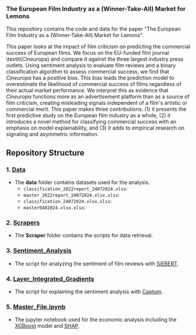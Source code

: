 
### The European Film Industry as a (Winner-Take-All) Market for Lemons

This repository contains the code and data for the paper "The European Film Industry as a (Winner-Take-All) Market for Lemons". 

This paper looks at the impact of film criticism on predicting the commercial success of European films. We focus on the EU-funded film journal \textit{Cineuropa} and compare it against the three largest industry press outlets. Using sentiment analysis to evaluate film reviews and a binary classification algorithm to assess commercial success, we find that _Cineuropa_ has a positive bias. This bias leads the prediction model to overestimate the likelihood of commercial success of films regardless of their actual market performance. We interpret this as evidence that _Cineuropa_ functions more as an advertisement platform than as a source of film criticism, creating misleading signals independent of a film's artistic or commercial merit. This paper makes three contributions: (1) it presents the first predictive study on the European film industry as a whole, (2) it introduces a novel method for classifying commercial success with an emphasis on model explainability, and (3) it adds to empirical research on signaling and asymmetric information.

## Repository Structure

### 1. [Data](https://github.com/Moritz-Pfeifer/European-Films-Lemons/tree/main/Data)
- The **data** folder contains datasets used for the analysis.
  - `classification_2022report_24072024.xlsx`:
  - `master_2022report_24072024.xlsx.xlsx`:
  - `classification_24072024.xlsx.xlsx`:
  - `master0402024.xlsx.xlsx`:

### 2. [Scrapers](https://github.com/Moritz-Pfeifer/European-Films-Lemons/tree/main/Scrapers)
- The **Scraper** folder contains the scripts for data retrieval. 

### 3. [Sentiment_Analysis](https://github.com/Moritz-Pfeifer/European-Films-Lemons/tree/main/Scrapers)
- The script for analyzing the sentiment of film reviews with [SiEBERT](https://huggingface.co/siebert/sentiment-roberta-large-english).

### 4. [Layer_Integrated_Gradients](https://github.com/Moritz-Pfeifer/European-Films-Lemons/blob/main/Layer_Integrated_Gradients)
- The script for explaining the sentiment analysis with [Captum](https://github.com/pytorch/captum). 

### 5. [Master_File.ipynb](https://github.com/Moritz-Pfeifer/European-Films-Lemons/blob/main/Master_File.ipynb) 
- The jupyter notebook used for the economic analysis including the [XGBoost](https://github.com/dmlc/xgboost) model and [SHAP](https://github.com/shap/shap).  
   

